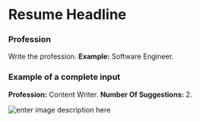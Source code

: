 ﻿# Resume Headline
### Profession

Write the profession.
**Example:** Software Engineer.

### **Example of a complete input**

**Profession:** Content Writer.
**Number Of Suggestions:** 2.

![enter image description here](https://copywriterpro-ai-tools.s3.amazonaws.com/Resume-Headline.jpg)
